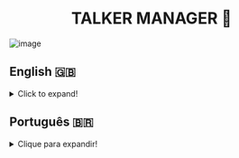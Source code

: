 <h1 align="center">TALKER MANAGER 🎤</h1>

![image](https://user-images.githubusercontent.com/96205316/187313316-1fb68184-0832-4823-b0e5-b7fa45a8df70.png)

## English 🇬🇧
<details>
<summary>Click to expand!</summary>
  
### Description
Talker Manager is a CRUD (Create, Read, Update and Delete) API of talkers. This API has endpoints that allow the user to read and write in a file using the Node.js fs module. The development of this project allowed me to put in practice what I learned of Node.js, Express.js and HTTP Protocols during the Back-end module at Trybe.

### Technologies and Tools
<img src="https://img.shields.io/badge/Docker-2CA5E0?style=for-the-badge&logo=docker&logoColor=white" alt="docker-logo"/>
<img src="https://img.shields.io/badge/Node.js-339933?style=for-the-badge&logo=nodedotjs&logoColor=white" alt="nodejs-logo"/>
<img src="https://img.shields.io/badge/Express.js-000000?style=for-the-badge&logo=express&logoColor=white" alt="express-logo"/>
<img src="https://img.shields.io/badge/Postman-FF6C37?style=for-the-badge&logo=Postman&logoColor=white" alt="postman-logo"/>
<img src="https://img.shields.io/badge/Swagger-85EA2D?style=for-the-badge&logo=Swagger&logoColor=white" alt="swagger-logo"/>

Talker Manager was developed using **Docker** to create an isolated development environment. Using **Express.js**, a CRUD (Create, Read, Update and Delete) API was created to manage Talkers from a **JSON** file using Node.js fs module.
**Nodemon** and **Postman** were used as development tools, as Nodemon allowed me to monitor scripts during construction and Postman let me test and design the endpoints.
After the project's development, **Swagger** was then used to design and write it's documentation.

### Installation

1. Create a directory using the **mkdir** command:
```
  mkdir saraivais-projects
```

2. Access the directory using the **cd** command and clone the repository:
```
  cd saraivais-projects
  git clone git@github.com:saraivais/talker-manager.git
```

3. Access the project directory and install it's dependencies:
```
  cd talker-manager
  npm i
```

4. Lastly, use the **npm start** command and access the API documentation via browser, using the following url
```
  http://localhost:3000
```

</details>

## Português 🇧🇷
<details>
  <summary>Clique para expandir!</summary>
  
  ### Descrição
Talker Manager é uma API CRUD (Criar, Ler, Atualizar e Excluir) de locutores. Essa API possui endpoints que permitem ao usuário ler e gravar em um arquivo usando o módulo Node.js fs. O desenvolvimento deste projeto me permitiu colocar em prática o que aprendi sobre Node.js, Express.js e Protocolos HTTP durante o módulo Back-end no Trybe.

### Tecnologias e Ferramentas
<img src="https://img.shields.io/badge/Docker-2CA5E0?style=for-the-badge&logo=docker&logoColor=white" alt="docker-logo"/>
<img src="https://img.shields.io/badge/Node.js-339933?style=for-the-badge&logo=nodedotjs&logoColor=white" alt="nodejs-logo"/>
<img src="https://img.shields.io/badge/Express.js-000000?style=for-the-badge&logo=express&logoColor=white" alt="express-logo"/>
<img src="https://img.shields.io/badge/Postman-FF6C37?style=for-the-badge&logo=Postman&logoColor=white" alt="postman-logo"/>
<img src="https://img.shields.io/badge/Swagger-85EA2D?style=for-the-badge&logo=Swagger&logoColor=white" alt="swagger-logo"/>

O Talker Manager foi desenvolvido usando o **Docker** para criar um ambiente de desenvolvimento isolado. Usando **Express.js**, uma API CRUD (Create, Read, Update and Delete) foi criada para gerenciar Talkers de um arquivo **JSON** usando o módulo Node.js fs.
**Nodemon** e **Postman** foram usados ​​como ferramentas de desenvolvimento, pois o Nodemon me permitiu monitorar scripts durante a construção e o Postman me permitiu testar e projetar os endpoints.
Após o desenvolvimento do projeto, **Swagger** foi usado para projetar e escrever sua documentação.

### Instalação

1. Crie um diretório usando o comando **mkdir**:
```
  mkdir saraivais-projects
```

2. Acesse o diretório usando o comando **cd** e clone o repositório:
```
  cd saraivais-projects
  git clone git@github.com:saraivais/talker-manager.git
```

3. Acesse o diretório do projeto e instale suas dependências:
```
  cd talker-manager
  npm i
```

4. Por fim, use o comando **npm start** e acesse o a documentação da API via navegador, usando a seguinte url
```
  http://localhost:3000
```

</details>
